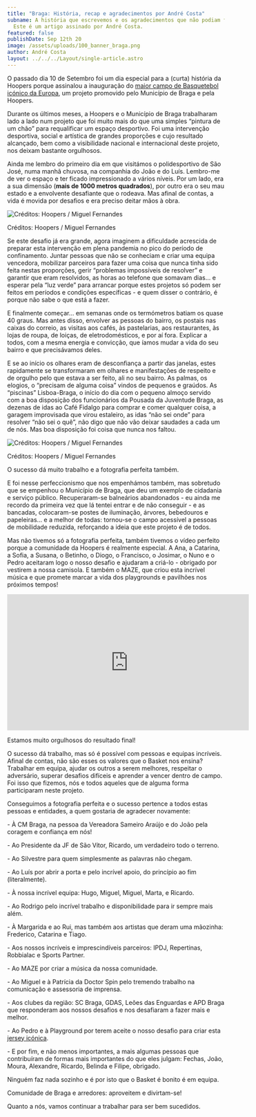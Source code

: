 ```yaml
---
title: "Braga: História, recap e agradecimentos por André Costa"
subname: A história que escrevemos e os agradecimentos que não podiam faltar.
  Este é um artigo assinado por André Costa.
featured: false
publishDate: Sep 12th 20
image: /assets/uploads/100_banner_braga.png
author: André Costa
layout: ../../../Layout/single-article.astro
---
```

O passado dia 10 de Setembro foi um dia especial para a (curta) história da Hoopers porque assinalou a inauguração do [maior campo de Basquetebol icónico da Europa](https://nit.pt/fit/ginasios-e-outdoor/maior-campo-de-basquetebol-de-rua-da-europa-fica-em-braga-e-e-uma-obra-de-arte), um projeto promovido pelo Município de Braga e pela Hoopers.

Durante os últimos meses, a Hoopers e o Município de Braga trabalharam lado a lado num projeto que foi muito mais do que uma simples “pintura de um chão” para requalificar um espaço desportivo. Foi uma intervenção desportiva, social e artística de grandes proporções e cujo resultado alcançado, bem como a visibilidade nacional e internacional deste projeto, nos deixam bastante orgulhosos.

Ainda me lembro do primeiro dia em que visitámos o polidesportivo de São José, numa manhã chuvosa, na companhia do João e do Luís. Lembro-me de ver o espaço e ter ficado impressionado a vários níveis. Por um lado, era a sua dimensão (**mais de 1000 metros quadrados**), por outro era o seu mau estado e a envolvente desafiante que o rodeava. Mas afinal de contas, a vida é movida por desafios e era preciso deitar mãos à obra.

![Créditos: Hoopers / Miguel Fernandes](/assets/uploads/recap_braga_01.jpeg "Créditos: Hoopers / Miguel Fernandes")

Créditos: Hoopers / Miguel Fernandes

Se este desafio já era grande, agora imaginem a dificuldade acrescida de preparar esta intervenção em plena pandemia no pico do período de confinamento. Juntar pessoas que não se conheciam e criar uma equipa vencedora, mobilizar parceiros para fazer uma coisa que nunca tinha sido feita nestas proporções, gerir “problemas impossíveis de resolver” e garantir que eram resolvidos, as horas ao telefone que somavam dias… e esperar pela “luz verde” para arrancar porque estes projetos só podem ser feitos em períodos e condições específicas - e quem disser o contrário, é porque não sabe o que está a fazer.

E finalmente começar… em semanas onde os termómetros batiam os quase 40 graus. Mas antes disso, envolver as pessoas do bairro, os postais nas caixas do correio, as visitas aos cafés, às pastelarias, aos restaurantes, às lojas de roupa, de loiças, de eletrodomésticos, e por aí fora. Explicar a todos, com a mesma energia e convicção, que íamos mudar a vida do seu bairro e que precisávamos deles.

E se ao início os olhares eram de desconfiança a partir das janelas, estes rapidamente se transformaram em olhares e manifestações de respeito e de orgulho pelo que estava a ser feito, ali no seu bairro. As palmas, os elogios, o “precisam de alguma coisa” vindos de pequenos e graúdos. As “piscinas” Lisboa-Braga, o início do dia com o pequeno almoço servido com a boa disposição dos funcionários da Pousada da Juventude Braga, as dezenas de idas ao Café Fidalgo para comprar e comer qualquer coisa, a garagem improvisada que virou estaleiro, as idas “não sei onde” para resolver “não sei o quê”, não digo que não vão deixar saudades a cada um de nós. Mas boa disposição foi coisa que nunca nos faltou.

![Créditos: Hoopers / Miguel Fernandes](/assets/uploads/recap_braga_02.jpeg "Créditos: Hoopers / Miguel Fernandes")

Créditos: Hoopers / Miguel Fernandes

O sucesso dá muito trabalho e a fotografia perfeita também.

E foi nesse perfeccionismo que nos empenhámos também, mas sobretudo que se empenhou o Município de Braga, que deu um exemplo de cidadania e serviço público. Recuperaram-se balneários abandonados - eu ainda me recordo da primeira vez que lá tentei entrar e de não conseguir - e as bancadas, colocaram-se postes de iluminação, árvores, bebedouros e papeleiras… e a melhor de todas: tornou-se o campo acessível a pessoas de mobilidade reduzida, reforçando a ideia que este projeto é de todos.

Mas não tivemos só a fotografia perfeita, também tivemos o vídeo perfeito porque a comunidade da Hoopers é realmente especial. A Ana, a Catarina, a Sofia, a Susana, o Betinho, o Diogo, o Francisco, o Josimar, o Nuno e o Pedro aceitaram logo o nosso desafio e ajudaram a criá-lo - obrigado por vestirem a nossa camisola. E também o MAZE, que criou esta incrível música e que promete marcar a vida dos playgrounds e pavilhões nos próximos tempos!

<iframe width="560" height="315" src="https://www.youtube.com/embed/fIZxZrrsUM4" title="YouTube video player" frameborder="0" allow="accelerometer; autoplay; clipboard-write; encrypted-media; gyroscope; picture-in-picture" allowfullscreen></iframe>

Estamos muito orgulhosos do resultado final!

O sucesso dá trabalho, mas só é possível com pessoas e equipas incríveis. Afinal de contas, não são esses os valores que o Basket nos ensina? Trabalhar em equipa, ajudar os outros a serem melhores, respeitar o adversário, superar desafios difíceis e aprender a vencer dentro de campo. Foi isso que fizemos, nós e todos aqueles que de alguma forma participaram neste projeto.

Conseguimos a fotografia perfeita e o sucesso pertence a todos estas pessoas e entidades, a quem gostaria de agradecer novamente:

\- À CM Braga, na pessoa da Vereadora Sameiro Araújo e do João pela coragem e confiança em nós!

\- Ao Presidente da JF de São Vítor, Ricardo, um verdadeiro todo o terreno.

\- Ao Silvestre para quem simplesmente as palavras não chegam.

\- Ao Luís por abrir a porta e pelo incrível apoio, do princípio ao fim (literalmente).

\- À nossa incrível equipa: Hugo, Miguel, Miguel, Marta, e Ricardo.

\- Ao Rodrigo pelo incrível trabalho e disponibilidade para ir sempre mais além.

\- À Margarida e ao Rui, mas também aos artistas que deram uma mãozinha: Frederico, Catarina e Tiago.

\- Aos nossos incríveis e imprescindíveis parceiros: IPDJ, Repertinas, Robbialac e Sports Partner.

\- Ao MAZE por criar a música da nossa comunidade.

\- Ao Miguel e à Patrícia da Doctor Spin pelo tremendo trabalho na comunicação e assessoria de imprensa.

\- Aos clubes da região: SC Braga, GDAS, Leões das Enguardas e APD Braga que responderam aos nossos desafios e nos desafiaram a fazer mais e melhor.

\- Ao Pedro e à Playground por terem aceite o nosso desafio para criar esta [jersey icónica](https://www.hoopers.club/loja/game-jersey-contra).

\- E por fim, e não menos importantes, a mais algumas pessoas que contribuíram de formas mais importantes do que eles julgam: Fechas, João, Moura, Alexandre, Ricardo, Belinda e Filipe, obrigado.

Ninguém faz nada sozinho e é por isto que o Basket é bonito é em equipa.

Comunidade de Braga e arredores: aproveitem e divirtam-se!

Quanto a nós, vamos continuar a trabalhar para ser bem sucedidos.